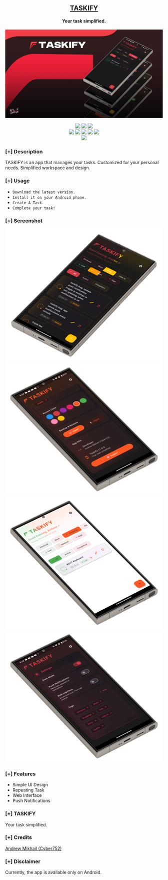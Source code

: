 <h2 align="center"><u>TASKIFY</u></h2>
<h4 align="center"> Your task simplified. </h4>

![Your task simplified.](https://raw.githubusercontent.com/cyber752/Taskify/refs/heads/main/Art/1.png)

<p align="center">
    <img src="https://img.shields.io/github/forks/cyber752/Taskify?style=for-the-badge&color=purple">
    <img src="https://img.shields.io/github/license/cyber752/Taskify?style=for-the-badge&color=blue">
    <img src="https://img.shields.io/github/contributors/cyber752/Taskify?style=for-the-badge&color=cyan">
<br>
    <img src="https://img.shields.io/badge/Author-Andrew Mikhail (Cyber752)-magenta?style=flat-square">
    <img src="https://img.shields.io/badge/Open%20Source-Yes-orange?style=flat-square">
    <img src="https://img.shields.io/badge/Maintained-Yes-cyan?style=flat-square">
    <img src="https://img.shields.io/badge/Made%20In-Egypt with ❤️-green?style=flat-square">
    <img src="https://img.shields.io/badge/Written%20In-flutter-blue?style=flat-square">
<br>
    <img src="https://github-readme-stats.vercel.app/api/pin/?username=cyber752&repo=Taskify&theme=synthwave">
</p>

### [+] Description
TASKIFY is an app that manages your tasks. Customized for your personal needs. Simplified workspace and design.

### [+] Usage
 - `Download the latest version.`
 - `Install it on your Android phone.`
 - `Create A Task.`
 - `Complete your task!`

### [+] Screenshot
![screenshot](https://raw.githubusercontent.com/cyber752/Taskify/refs/heads/main/Art/4.png)
![screenshot](https://raw.githubusercontent.com/cyber752/Taskify/refs/heads/main/Art/3.png)
![screenshot](https://raw.githubusercontent.com/cyber752/Taskify/refs/heads/main/Art/2.png)
![screenshot](https://raw.githubusercontent.com/cyber752/Taskify/refs/heads/main/Art/5.png)


### [+] Features
 - Simple UI Design
 - Repeating Task
 - Web Interface
 - Push Notifications

### [+] TASKIFY
Your task simplified.

### [+] Credits 
<a href="https://github.com/cyber752/Taskify">Andrew Mikhail (Cyber752)</a>

### [+] Disclaimer 
Currently, the app is available only on Android.

